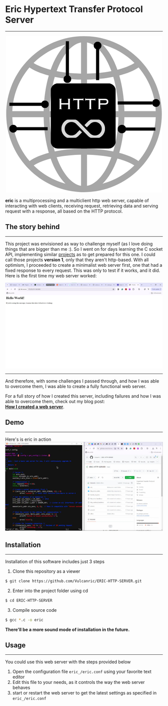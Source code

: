 # Eric Hypertext Transfer Protocol Server
---
<center><img src=https://github.com/Vulcanric/ERIC-HTTP-SERVER/blob/main/.img/eric%20webserver.png></img></center>

**eric** is a multiprocessing and a multiclient http web server, capable of interacting with web clients, receiving request, retrieving data and serving request with a response, all based on the HTTP protocol.
## The story behind
---
This project was envisioned as way to challenge myself (as I love doing things that are bigger than me :). So I went on for days learning the C socket API, implementing similar [projects](https://github.com/Vulcanric/Network_Programming) as to get prepared for this one. I could call those projects **version 1**, only that they aren't http-based.
With all optimism, I proceeded to create a minimalist web server first, one that had a fixed response to every request. This was only to test if it works, and it did. Here is the first time my web server worked:

![The first time my webserver worked](https://github.com/Vulcanric/ERIC-HTTP-SERVER/blob/main/.img/THE%20FIRST%20time%20my%20web%20server%20started%20working.jpg)
<hr>

And therefore, with some challenges I passed through, and how I was able to overcome them, I was able to create a fully functional web server.

For a full story of how I created this server, including failures and how I was able to overcome them, check out my blog post:<br>[**How I created a web server**](https://dev.to/vulcanric/how-i-created-a-web-server-for-my-portfolio-3j7e).

## Demo
---
Here's is eric in action
[![server icon](https://github.com/Vulcanric/ERIC-HTTP-SERVER/blob/main/.img/thumbnail%20for%20eric%20server.jpg)](https://vimeo.com/956574620)
## Installation
---
Installation of this software includes just 3 steps
1. Clone this repository as a viewer
```bash
$ git clone https://github.com/Vulcanric/ERIC-HTTP-SERVER.git
```
2. Enter into the project folder using cd
```bash
$ cd ERIC-HTTP-SERVER
```
3. Compile source code
```bash
$ gcc *.c -o eric
```
**There'll be a more sound mode of installation in the future.**

## Usage
---
You could use this web server with the steps provided below
1. Open the configuration file `eric_/eric.conf` using your favorite text editor
2. Edit this file to your needs, as it controls the way the web server behaves
3. start or restart the web server to get the latest settings as specified in `eric_/eric.conf`
